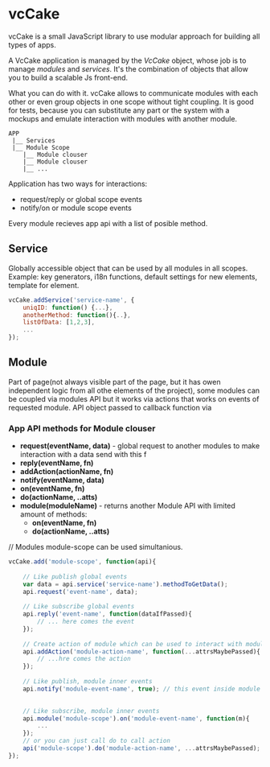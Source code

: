 # vcCake
vcCake is a small JavaScript library to use modular approach for building all types of apps.

A VcCake application is managed by the *VcCake* object, whose job is to manage *modules* and *services*. It's the combination of objects that allow you to build a scalable Js front-end.

What you can do with it. vcCake allows to communicate modules with each other or even group objects in one scope without tight coupling. 
It is good for tests, because you can substitute any part or the system with a mockups and emulate interaction with modules with another module. 
```
APP
 |__ Services
 |__ Module Scope
 	|__ Module clouser
 	|__ Module clouser
 	|__ ...
```

Application has two ways for interactions:
- request/reply or global scope events
- notify/on or module scope events

Every module recieves app api with a list of posible method.


## Service
Globally accessible object that can be used by all modules in all scopes. Example: key generators, i18n functions, default settings for new elements, template for element.
```javascript
vcCake.addService('service-name', {
	uniqID: function() {...},
	anotherMethod: function(){..},
	listOfData: [1,2,3],
	...
});
```
## Module
Part of page(not always visible part of the page, but it has owen independent logic from all othe elements of the project), some modules can be coupled via modules API but it works via actions that works on events of requested module.
API object passed to callback function via 

### App API methods for Module clouser

- **request(eventName, data)** - global request to another modules to make interaction with a data send with this f
- **reply(eventName, fn)**
- **addAction(actionName, fn)**
- **notify(eventName, data)**
- **on(eventName, fn)**
- **do(actionName, ..atts)**
- **module(moduleName)** - returns another Module API with limited amount of methods:
	- **on(eventName, fn)**
	- **do(actionName, ..atts)**



// Modules module-scope can be used simultanious.
```javascript
vcCake.add('module-scope', function(api){
	
	// Like publish global events
	var data = api.service('service-name').methodToGetData();
	api.request('event-name', data);
	
	// Like subscribe global events
	api.reply('event-name', function(dataIfPassed){
		// ... here comes the event
	});
	
	// Create action of module which can be used to interact with module from another module.
	api.addAction('module-action-name', function(...attrsMaybePassed){
		// ...hre comes the action
	});
	
	// Like publish, module inner events
	api.notify('module-event-name', true); // this event inside module
	

	// Like subscribe, module inner events
	api.module('module-scope').on('module-event-name', function(m){
		...
	});
	// or you can just call do to call action
	api('module-scope').do('module-action-name', ...attrsMaybePassed);
});
```

